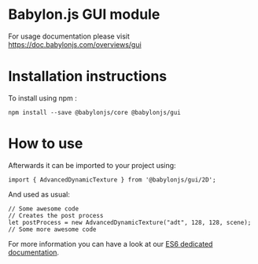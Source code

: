 Babylon.js GUI module
=====================

For usage documentation please visit https://doc.babylonjs.com/overviews/gui

# Installation instructions

To install using npm :

```
npm install --save @babylonjs/core @babylonjs/gui
```

# How to use

Afterwards it can be imported to your project using:

```
import { AdvancedDynamicTexture } from '@babylonjs/gui/2D';
```

And used as usual:

```
// Some awesome code
// Creates the post process
let postProcess = new AdvancedDynamicTexture("adt", 128, 128, scene);
// Some more awesome code
```

For more information you can have a look at our [ES6 dedicated documentation](https://doc.babylonjs.com/features/es6_support).
